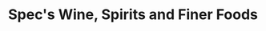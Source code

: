 ---
title: "Spec's Wine, Spirits and Finer Foods"
url: /dallas/specs-wine-spirits-and-finer-foods/
shop: alcohol
---